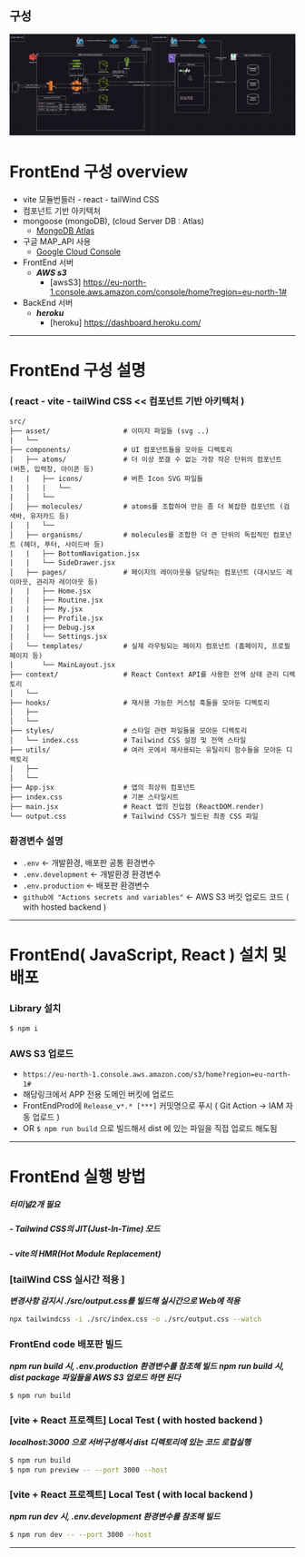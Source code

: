 ## 구성
![구성](구성도.png)

#### 
# FrontEnd 구성 overview
#### 
- vite 모듈번들러 - react - tailWind CSS
- 컴포넌트 기반 아키텍처
- mongoose (mongoDB), (cloud Server DB : Atlas)
  - [MongoDB Atlas](https://cloud.mongodb.com/v2#/org/66fcba7d069a4d43c73cf7af/projects)
- 구글 MAP_API 사용
  - [Google Cloud Console](https://console.cloud.google.com/apis/credentials?hl=ko&project=effective-brook-437306-h0)
- FrontEnd 서버
  - ***AWS s3***
    - [awsS3] https://eu-north-1.console.aws.amazon.com/console/home?region=eu-north-1#
- BackEnd 서버
  - ***heroku***
    - [heroku] https://dashboard.heroku.com/

___

#### 
# FrontEnd 구성 설명
#### 

### ( react - vite - tailWind CSS << 컴포넌트 기반 아키텍처 )
```tree
src/
├── asset/                  # 이미지 파일들 (svg ..)
|   └──                     
├── components/             # UI 컴포넌트들을 모아둔 디렉토리
│   ├── atoms/              # 더 이상 쪼갤 수 없는 가장 작은 단위의 컴포넌트 (버튼, 입력창, 아이콘 등)
|   |   ├── icons/          # 버튼 Icon SVG 파일들
|   |   |   └── 
|   │   └── 
│   ├── molecules/          # atoms를 조합하여 만든 좀 더 복잡한 컴포넌트 (검색바, 유저카드 등) 
|   |   └──
│   ├── organisms/          # molecules를 조합한 더 큰 단위의 독립적인 컴포넌트 (헤더, 푸터, 사이드바 등)
|   |   ├── BottomNavigation.jsx
|   |   └── SideDrawer.jsx
│   ├── pages/              # 페이지의 레이아웃을 담당하는 컴포넌트 (대시보드 레이아웃, 관리자 레이아웃 등)
|   |   ├── Home.jsx
|   |   ├── Routine.jsx
|   |   ├── My.jsx
|   |   ├── Profile.jsx
|   |   ├── Debug.jsx
|   |   └── Settings.jsx
│   └── templates/          # 실제 라우팅되는 페이지 컴포넌트 (홈페이지, 프로필페이지 등)
|       └── MainLayout.jsx
├── context/                # React Context API를 사용한 전역 상태 관리 디렉토리
│   └── 
├── hooks/                  # 재사용 가능한 커스텀 훅들을 모아둔 디렉토리
│   ├── 
│   └──
├── styles/                 # 스타일 관련 파일들을 모아둔 디렉토리
│   └── index.css           # Tailwind CSS 설정 및 전역 스타일
├── utils/                  # 여러 곳에서 재사용되는 유틸리티 함수들을 모아둔 디렉토리
│   ├── 
│   └── 
├── App.jsx                 # 앱의 최상위 컴포넌트
├── index.css               # 기본 스타일시트
├── main.jsx                # React 앱의 진입점 (ReactDOM.render)
└── output.css              # Tailwind CSS가 빌드된 최종 CSS 파일
```

### 환경변수 설명
  - `.env` <- 개발환경, 배포판 공통 환경변수
  - `.env.development` <- 개발환경 환경변수
  - `.env.production`  <- 배포판 환경변수
  - `github에 "Actions secrets and variables"` <- AWS S3 버킷 업로드 코드 ( with hosted backend )

___

#### 
# FrontEnd( JavaScript, React ) 설치 및 배포
#### 

### Library 설치
```bash
$ npm i
```

### AWS S3 업로드
  - `https://eu-north-1.console.aws.amazon.com/s3/home?region=eu-north-1#` 
  - 해당링크에서 APP 전용 도메인 버킷에 업로드
  - FrontEndProd에 `Release_v*.* [***]` 커밋명으로 푸시 ( Git Action -> IAM 자동 업로드 )
  - OR `$ npm run build` 으로 빌드해서 dist 에 있는 파일을 직접 업로드 해도됨

___

#### 
# FrontEnd 실행 방법 
##### 터미널2개 필요
#####  - Tailwind CSS의 JIT(Just-In-Time) 모드
#####  - vite의 HMR(Hot Module Replacement)
#### 

### [tailWind CSS 실시간 적용 ]
***변경사항 감지시 ./src/output.css를 빌드해 실시간으로 Web에 적용***
```bash
npx tailwindcss -i ./src/index.css -o ./src/output.css --watch
```
### FrontEnd code 배포판 빌드
***npm run build 시, .env.production 환경변수를 참조해 빌드***
***npm run build 시, dist package 파일들을 AWS S3 업로드 하면 된다***
```bash
$ npm run build
```
### [vite + React 프로젝트] Local Test ( with hosted backend )
***localhost:3000 으로 서버구성해서 dist 디렉토리에 있는 코드 로컬실행***
```bash
$ npm run build
$ npm run preview -- --port 3000 --host
```
### [vite + React 프로젝트] Local Test ( with local backend )
***npm run dev 시, .env.development 환경변수를 참조해 빌드***
```bash
$ npm run dev -- --port 3000 --host
```

___